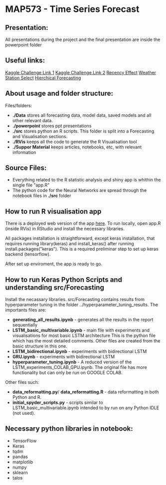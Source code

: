 # MAP573 - Time Series Forecast

## Presentation:

All presentations during the project and the final presentation are inside the powerpoint folder

## Useful links:

[Kaggle Challenge Link 1](https://www.kaggle.com/apoorvabhide/energy-consumption-time-series-forecasting-in-r/notebook#Introduction)
[Kaggle Challenge Link 2](https://www.kaggle.com/c/global-energy-forecasting-competition-2012-load-forecasting/dat)
[Recency Effect](https://www.sciencedirect.com/science/article/pii/S0169207015001557?via%3Dihub)
[Weather Station Select](https://www.sciencedirect.com/science/article/pii/S0169207014001319?via%3Dihub)
[Hierchical Forecasting](https://www.sciencedirect.com/science/article/pii/S0169207013000757)


## About usage and folder structure:

Files/folders: 

+ **./Data** stores all forecasting data, model data, saved models and all other relevant data.
+ **./powerpoint** stores ppt presentations
+ **./src** stores python an R scripts. This folder is split into a Forecasting and Visualisation sections.
+ **./RVis** keeps all the code to generate the R Visualisation tool
+ **./Suppor Material** keeps articles, notebooks, etc, with relevant information

## Source Files: 

+ Everything related to the R statistic analysis and shiny app is whithin the single file "app.R" 
+ The python code for the Neural Networks are spread through the notebook files in **./src** folder

## How to run R visualisation app

There is a deployed web version of the app [here](https://pedromacedo41.shinyapps.io/rvis/).
To run locally, open app.R (inside RVis) in RStudio and install the necessary libraries. 

All packages installation is straightforward, except keras installation, that requires 
running library(keras) and install_keras() after running install.packages("keras"). 
This is a required preliminar step to set up keras backend (tensorflow). 

After set up enviroment, the app is ready to go. 

## How to run Keras Python Scripts and understanding src/Forecasting

Install the necassary libraries. 
src/Forecasting contains results from hyperparameter tuning in the folder ../hyperparameter_tuning_results.
The importants files are:

+	**generating_all_results.ipynb** - generates all the results in the report sequentially
+	**LSTM_basic_multivariable.ipynb** - main file with experiments and visualisations for most basic LSTM architecture
		This is the python file which has the most detailed comments. 
		Other files are created from the basic structure in this one.
+	**LSTM_bidirectional.ipynb** - experiments with bidirectional LSTM
+	**GRU.ipynb** - experiments with bidirectional LSTM
+	**hyperparameter_tuning.ipynb** - A reduced version of the LSTM_experiments_COLAB_GPU.ipynb.
		The original file has more functionality but can only be run on GOOGLE COLAB.

Other files such:

+	**data_reformatting.py**/ **data_reformatting.R** - data reformatting in both Python and R.
+	**initial_spyder_scripts.py** - scripts similar to LSTM_basic_multivariable.ipynb intended to by run on any Python IDLE (not used).
	
## Necessary python libraries in notebook: 

+ TensorFlow
+ Keras
+ tqdm
+ pandas
+ matplotlib
+ numpy
+ sklearn
+ talos

